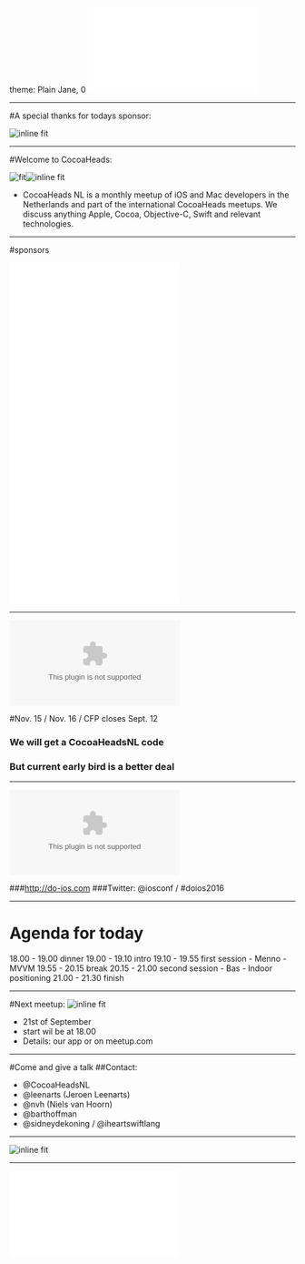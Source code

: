theme: Plain Jane, 0
![fit](../../Logos/CocoaHeadsNL.pdf)

---

#A special thanks for todays sponsor: 

![inline fit](../../Logos/M2.png)

---

#Welcome to CocoaHeads: 

![fit](../../Images/1.jpg)![inline fit](../../Images/2.jpg)

- CocoaHeads NL is a monthly meetup of iOS and Mac developers in the Netherlands and part of the international CocoaHeads meetups. We discuss anything Apple, Cocoa, Objective-C, Swift and relevant technologies.

---

#sponsors

![inline fit 40%](../../Logos/theCapitals.pdf)
![inline fit 100%](../../Logos/ING_Logo_RGB_A6.pdf)
![inline fit 60%](../../Logos/egeniq.pdf)
![inline fit 300%](../../Logos/xebia.pdf)


---

![inline 500%](../../Logos/do-iOS16.eps)

#Nov. 15 / Nov. 16 / CFP closes Sept. 12
### We will get a CocoaHeadsNL code
### But current early bird is a better deal

---

![inline 500%](../../Logos/do-iOS16.eps)

###http://do-ios.com 
###Twitter: @iosconf / #doios2016

---

# Agenda for today


18.00 - 19.00 dinner
19.00 - 19.10 intro 
19.10 - 19.55 first session - Menno - MVVM
19.55 - 20.15 break
20.15 - 21.00 second session - Bas - Indoor positioning
21.00 - 21.30 finish 


---

#Next meetup: 
![inline fit](../../Logos/adyenRetina.png)

- 21st of September
- start wil be at 18.00
- Details: our app or on meetup.com


---


#Come and give a talk
##Contact:
- @CocoaHeadsNL
- @leenarts (Jeroen Leenarts)
- @nvh (Niels van Hoorn)
- @barthoffman
- @sidneydekoning / @iheartswiftlang

---


![inline fit](../../Logos/M2.png)

---

![fit](../../Logos/CocoaHeadsNL.pdf)
